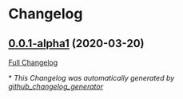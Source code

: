 # Changelog

## [0.0.1-alpha1](https://github.com/croct-tech/sdk-js/tree/0.0.1-alpha1) (2020-03-20)

[Full Changelog](https://github.com/croct-tech/sdk-js/compare/618c1b9870f552ef943d1d32767263f1951e0eaf...0.0.1-alpha1)

\* *This Changelog was automatically generated by [github_changelog_generator](https://github.com/github-changelog-generator/github-changelog-generator)*
